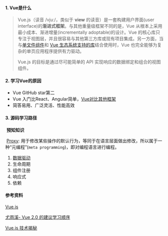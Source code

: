 #### 1.  Vue是什么

> Vue.js（读音 /vjuː/，类似于 **view** 的读音）是一套构建用户界面(user interface)的**渐进式框架**。与其他重量级框架不同的是，Vue 从根本上采用最小成本、渐进增量(incrementally adoptable)的设计。Vue 的核心库只专注于视图层，并且很容易与其他第三方库或现有项目集成。另一方面，当与[单文件组件](https://vue.docschina.org/v2/guide/single-file-components.html)和 [Vue 生态系统支持的库](https://github.com/vuejs/awesome-vue#components--libraries)结合使用时，Vue 也完全能够为复杂的单页应用程序提供有力驱动。
>
> Vue.js 的目标是通过尽可能简单的 API 实现响应的数据绑定和组合的视图组件。

#### 2. 学习Vue的原因

 - Vue GitHub star第二
 - Vue 入门比React、Angular简单，[Vue对比其他框架](https://vue.docschina.org/v2/guide/comparison.html)
 - 简答易用、广泛灵活、性能高效

#### 3. 源码学习路径

​	**预知知识**

​		[Proxy](http://es6.ruanyifeng.com/#docs/proxy): 用于修改某些操作的默认行为，等同于在语言层面做出修改，所以属于一种“元编程”(`meta programming`)，即对编程语言进行编程。

1. [数据驱动](notes/vue/code-review/data-driver.md)
2. 生命周期
3. 组件注册
4. 响应式
5. 依赖

#### 参考资料

[Vue.js](https://vue.docschina.org/)

[尤雨溪- Vue 2.0 的建议学习顺序](https://zhuanlan.zhihu.com/p/23134551)

[Vue.js 技术揭秘](https://ustbhuangyi.github.io/vue-analysis/)


